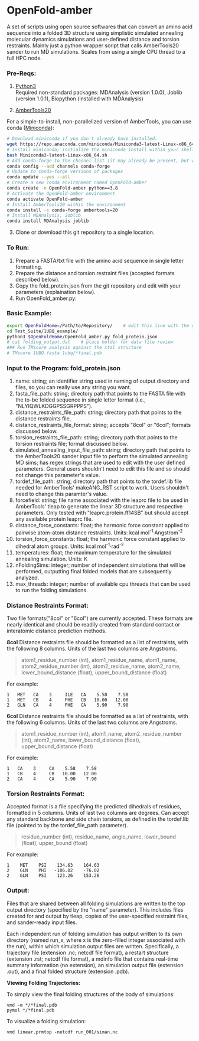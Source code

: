 # OpenFold-amber

A set of scripts using open source softwares that can convert an amino acid sequence into a folded 3D structure using simplistic simulated annealing molecular dynamics simulations and user-defined distance and torsion restraints. Mainly just a python wrapper script that calls AmberTools20 sander to run MD simulations. Scales from using a single CPU thread to a full HPC node. 

### Pre-Reqs:
1. [Python3](https://www.python.org) <br/>
Required non-standard packages: MDAnalysis (version 1.0.0), Joblib (version 1.0.1), Biopython (installed with MDAnalysis)

2. [AmberTools20](http://ambermd.org/GetAmber.php) <br/>

For a simple-to-install, non-parallelized version of AmberTools, you can use conda ([Miniconda](https://docs.conda.io/en/latest/miniconda.html)):
```bash
# Download miniconda if you don't already have installed.
wget https://repo.anaconda.com/miniconda/Miniconda3-latest-Linux-x86_64.sh
# Install miniconda; initialize the miniconda install within your shell during installation
bash Miniconda3-latest-Linux-x86_64.sh
# Add conda-forge to the channel list (it may already be present, but worth checking). 
conda config --add channels conda-forge
# Update to conda-forge versions of packages
conda update --yes --all
# Create a new conda environment named OpenFold-amber
conda create -n OpenFold-amber python==3.8
# Activate the OpenFold-amber environment
conda activate OpenFold-amber
# Install AmberTools20 within the environment
conda install -c conda-forge ambertools=20
# Install MDAnalysis, Joblib 
conda install MDAnalysis joblib
```

3. Clone or download this git repository to a single location. 

### To Run:
1. Prepare a FASTA/txt file with the amino acid sequence in single letter formatting. 
2. Prepare the distance and torsion restraint files (accepted formats described below).
3. Copy the fold_protein.json from the git repository and edit with your parameters (explaination below).
4. Run OpenFold_amber.py:

### Basic Example:

```bash
export OpenFoldHome=/Path/to/Repository/	# edit this line with the global location for this cloned git repository
cd Test_Suite/1UBQ_example/
python3 $OpenFoldHome/OpenFold_amber.py fold_protein.json
# cat folding_output.dat	# place holder for data file review
### Run TMscore analysis against the xtal structure
# TMscore 1UBQ.fasta 1ubq/*final.pdb
```

### Input to the Program: fold_protein.json 
1.  name: string; an identifier string used in naming of output directory and files, so you can really use any string you want. 
2.  fasta_file_path: string; directory path that points to the FASTA file with the to-be folded sequence in single letter format (i.e., "NLYIQWLKDGGPSSGRPPPS").
3.  distance_restraints_file_path: string; directory path that points to the distance restraints file.
3.  distance_restraints_file_format: string; accepts "8col" or "6col"; formats discussed below.
4.  torsion_restraints_file_path: string; directory path that points to the torsion restraints file; format discussed below.
6.  simulated_annealing_input_file_path: string; directory path that points to the AmberTools20 sander input file to perform the simulated annealing MD sims; has regex strings that are used to edit with the user defined parameters. General users shouldn't need to edit this file and so should not change this parameter's value. 
7.  tordef_file_path: string; directory path that points to the tordef.lib file needed for AmberTools' makeANG_RST script to work. Users shouldn't need to change this paramter's value. 
8.  forcefield: string; file name associated with the leaprc file to be used in AmberTools' tleap to generate the linear 3D structure and respective parameters. Only tested with "leaprc.protein.ff14SB" but should accept any available protein leaprc file.
9.  distance_force_constants: float; the harmonic force constant applied to pairwise atom-atom distance restraints. Units: kcal mol<sup>-1</sup>·Angstrom<sup>-2</sup>
10.  torsion_force_constants: float; the harmonic force constant applied to dihedral atom groups. Units: kcal mol<sup>-1</sup>·rad<sup>-2</sup>
11.  temperatures: float; the maximum temperature for the simulated annealing simulation. Units: K
12.  nFoldingSims: integer; number of independent simulations that will be performed, outputting final folded models that are subsequently analyzed. 
13.  max_threads: integer; number of available cpu threads that can be used to run the folding simulations.<br>


### Distance Restraints Format: ###
Two file formats("8col" or "6col") are currently accepted. These formats are nearly identical and should be readily created from standard contact or interatomic distance prediction methods.

**8col** 
Distance restraints file should be formatted as a list of restraints, with the following 8 columns. Units of the last two columns are Angstroms.

>atom1_residue_number (int), atom1_residue_name, atom1_name, atom2_residue_number (int), atom2_residue_name, atom2_name, lower_bound_distance (float), upper_bound_distance (float)

For example:
```
1   MET   CA    3     ILE   CA    5.58    7.58
1   MET   CB    4     PHE   CB   10.00   12.00
2   GLN   CA    4     PHE   CA    5.90    7.90
```

**6col** 
Distance restraints file should be formatted as a list of restraints, with the following 6 columns. Units of the last two columns are Angstroms.

>atom1_residue_number (int), atom1_name, atom2_residue_number (int), atom2_name, lower_bound_distance (float), upper_bound_distance (float)

For example:
```
1   CA    3     CA    5.58    7.58
1   CB    4     CB   10.00   12.00
2   CA    4     CA    5.90    7.90
```

### Torsion Restraints Format: ###

Accepted format is a file specifying the predicted dihedrals of residues, formatted in 5 columns. Units of last two columns are degrees. Can accept any standard backbone and side chain torsions, as defined in the tordef.lib file (pointed to by the tordef_file_path parameter). 

>residue_number (int), residue_name, angle_name, lower_bound (float), upper_bound (float)

For example:
```
1    MET    PSI    134.63    164.63
2    GLN    PHI   -106.02    -76.02
2    GLN    PSI    123.26    153.26
```


### Output: ### 
Files that are shared between all folding simulations are written to the top output directory (specified by the "name" parameter). This includes files created for and output by tleap, copies of the user-specified restraint files, and sander-ready input files.

Each independent run of folding simulation has output written to its own directory (named run_x, where x is the zero-filled integer associated with the run), within which simulation output files are written. Specifically, a trajectory file (extension .nc; netcdf file format), a restart structure (extension .rst; netcdf file format), a mdinfo file that contains real-time summary information (no extension), an simulation output file (extension .out), and a final folded structure (extension .pdb). 


**Viewing Folding Trajectories:**

To simply view the final folding structures of the body of simulations:
```
vmd -m */*final.pdb
pymol */*final.pdb
```


To visualize a folding simulation: 
```
vmd linear.prmtop -netcdf run_001/siman.nc
```


